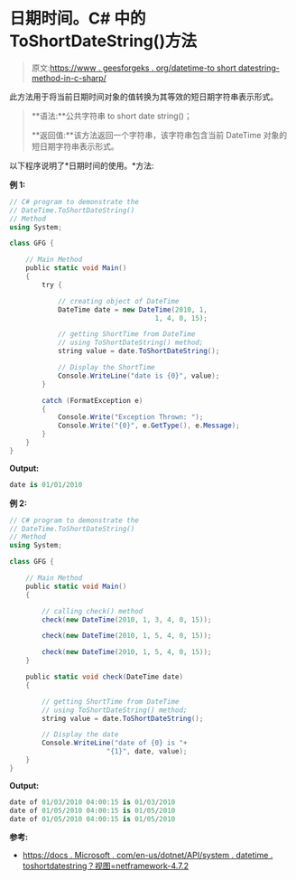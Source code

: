 # 日期时间。C# 中的 ToShortDateString()方法

> 原文:[https://www . geesforgeks . org/datetime-to short datestring-method-in-c-sharp/](https://www.geeksforgeeks.org/datetime-toshortdatestring-method-in-c-sharp/)

此方法用于将当前日期时间对象的值转换为其等效的短日期字符串表示形式。

> **语法:**公共字符串 to short date string()；
> 
> **返回值:**该方法返回一个字符串，该字符串包含当前 DateTime 对象的短日期字符串表示形式。

以下程序说明了*日期时间的使用。*方法:

**例 1:**

```cs
// C# program to demonstrate the
// DateTime.ToShortDateString()
// Method
using System;

class GFG {

    // Main Method
    public static void Main()
    {
        try {

            // creating object of DateTime
            DateTime date = new DateTime(2010, 1,
                                    1, 4, 0, 15);

            // getting ShortTime from DateTime
            // using ToShortDateString() method;
            string value = date.ToShortDateString();

            // Display the ShortTime
            Console.WriteLine("date is {0}", value);
        }

        catch (FormatException e) 
        {
            Console.Write("Exception Thrown: ");
            Console.Write("{0}", e.GetType(), e.Message);
        }
    }
}
```

**Output:**

```cs
date is 01/01/2010

```

**例 2:**

```cs
// C# program to demonstrate the
// DateTime.ToShortDateString()
// Method
using System;

class GFG {

    // Main Method
    public static void Main()
    {

        // calling check() method
        check(new DateTime(2010, 1, 3, 4, 0, 15));

        check(new DateTime(2010, 1, 5, 4, 0, 15));

        check(new DateTime(2010, 1, 5, 4, 0, 15));
    }

    public static void check(DateTime date)
    {

        // getting ShortTime from DateTime
        // using ToShortDateString() method;
        string value = date.ToShortDateString();

        // Display the date
        Console.WriteLine("date of {0} is "+
                        "{1}", date, value);
    }
}
```

**Output:**

```cs
date of 01/03/2010 04:00:15 is 01/03/2010
date of 01/05/2010 04:00:15 is 01/05/2010
date of 01/05/2010 04:00:15 is 01/05/2010

```

**参考:**

*   [https://docs . Microsoft . com/en-us/dotnet/API/system . datetime . toshortdatestring？视图=netframework-4.7.2](https://docs.microsoft.com/en-us/dotnet/api/system.datetime.toshortdatestring?view=netframework-4.7.2)